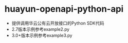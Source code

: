 # huayun-openapi-python-api
- 提供调用华云公有云开放接口的Python SDK代码
- 2.7版本示例参考example2.py
- 3.0+版本示例参考example3.py